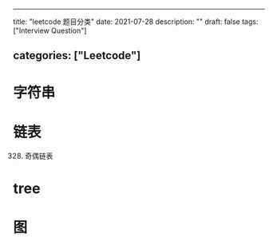 
---
title: "leetcode 题目分类"
date: 2021-07-28
description: ""
draft: false
tags: ["Interview Question"]

categories: ["Leetcode"]
---

# 字符串

# 链表
328. 奇偶链表


# tree

# 图
